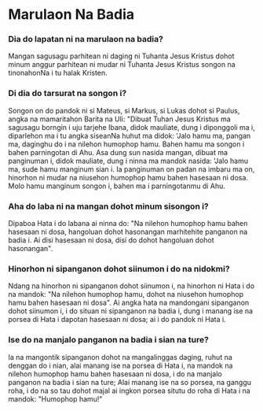 # Marulaon Na Badia

### Dia do lapatan ni na marulaon na badia?
Mangan sagusagu parhitean ni daging ni Tuhanta Jesus Kristus dohot minum anggur parhitean ni mudar ni Tuhanta Jesus Kristus songon na tinonahonNa i tu halak Kristen.

### Di dia do tarsurat na songon i?
Songon on do pandok ni si Mateus, si Markus, si Lukas dohot si Paulus, angka na mamaritahon Barita na Uli: "Dibuat Tuhan Jesus Kristus ma sagusagu borngin i uju tarjehe Ibana, didok mauliate, dung i diponggoli ma i, diparlehon ma i tu angka siseanNa huhut ma didok: 'Jalo hamu ma, pangan ma, daginghu do i na nilehon humophop hamu. Bahen hamu ma songon i bahen parningotan di Ahu. Asa dung sun nasida mangan, dibuat ma panginuman i, didok mauliate, dung i ninna ma mandok nasida: 'Jalo hamu ma, sude hamu manginum sian i. Ia panginuman on padan na imbaru ma on, hinorhon ni mudar na niusehon humophop hamu bahen hasesaan ni dosa. Molo hamu manginum songon i, bahen ma i parningotanmu di Ahu.

### Aha do laba ni na mangan dohot minum sisongon i?
Dipaboa Hata i do labana ai ninna do: "Na nilehon humophop hamu bahen hasesaan ni dosa, hangoluan dohot hasonangan marhitehite panganon na badia i. Ai disi hasesaan ni dosa, disi do dohot hangoluan dohot hasonangan".

### Hinorhon ni sipanganon dohot siinumon i do na nidokmi?
Ndang na hinorhon ni sipanganon dohot siinumon i, na hinorhon ni Hata i do na mandok: "Na nilehon humophop hamu, dohot na niusehon humophop hamu bahen hasesaan ni dosa". Ai angka hata na mandongani sipanganon dohot siinumon i, i do situan ni sipanganon na badia i, dung i manang ise na porsea di Hata i dapotan hasesaan ni dosa; ai i do pandok ni Hata i.

### Ise do na manjalo panganon na badia i sian na ture?
Ia na mangontik sipanganon dohot na mangalinggas daging, ruhut na denggan do i nian, alai manang ise na porsea di Hata i, na mandok na nilehon humophop hamu bahen hasesaan ni dosa, i do na manjalo panganon na badia i sian na ture; Alai manang ise na so porsea, na ganggu roha, i do na so tau dohot majal ai ingkon porsea situtu do roha di Hata i na mandok: "Humophop hamu!"